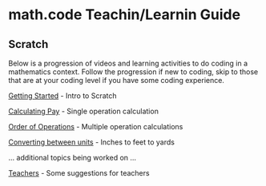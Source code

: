 # math.code Teachin/Learnin Guide

## Scratch

Below is a progression of videos and learning activities to do coding in a mathematics context.  Follow the progression if new to coding, skip to those that are at your coding level if you have some coding experience.

[Getting Started](Scratch/000-Getting-Started/README.md) - Intro to Scratch

[Calculating Pay](Scratch/001-Calc-Pay/README.md) - Single operation calculation

[Order of Operations](Scratch/002-Order-Of-Operations/README.md) - Multiple operation calculations

[Converting between units](Scratch/003-Converting-Between-Units/README.md) - Inches to feet to yards 

... additional topics being worked on ...


[Teachers](Teachers/README.md) - Some suggestions for teachers 
